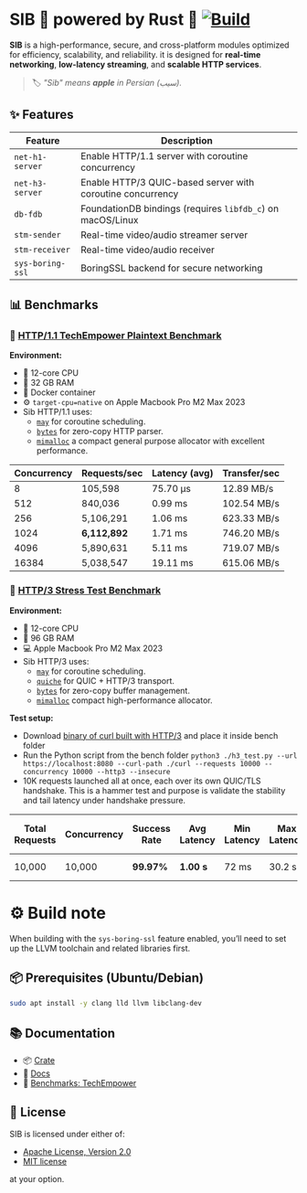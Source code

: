 # SIB 🚀 powered by Rust 🦀 [![Build](https://github.com/PooyaEimandar/sib/actions/workflows/build.yml/badge.svg)](https://github.com/PooyaEimandar/sib/actions/workflows/build.yml)

**SIB** is a high-performance, secure, and cross-platform modules optimized for efficiency, scalability, and reliability.
it is designed for **real-time networking**, **low-latency streaming**, and **scalable HTTP services**.

> 🏷️ _"Sib" means **apple** in Persian (سیب)._

## ✨ Features

| Feature          | Description                                                |
| ---------------- | ---------------------------------------------------------- |
| `net-h1-server`  | Enable HTTP/1.1 server with coroutine concurrency          |
| `net-h3-server`  | Enable HTTP/3 QUIC-based server with coroutine concurrency |
| `db-fdb`         | FoundationDB bindings (requires `libfdb_c`) on macOS/Linux |
| `stm-sender`     | Real-time video/audio streamer server                      |
| `stm-receiver`   | Real-time video/audio receiver                             |
| `sys-boring-ssl` | BoringSSL backend for secure networking                    |

## 📊 Benchmarks

### 🔬 [HTTP/1.1 TechEmpower Plaintext Benchmark](https://github.com/TechEmpower/FrameworkBenchmarks/tree/master/frameworks/Rust/sib)

**Environment:**

- 🧠 12-core CPU
- 🧮 32 GB RAM
- 🐳 Docker container
- ⚙️ `target-cpu=native` on Apple Macbook Pro M2 Max 2023
- Sib HTTP/1.1 uses:
  - [`may`](https://github.com/Xudong-Huang/may) for coroutine scheduling.
  - [`bytes`](https://github.com/tokio-rs/bytes) for zero-copy HTTP parser.
  - [`mimalloc`](https://github.com/microsoft/mimalloc) a compact general purpose allocator with excellent performance.

| Concurrency | Requests/sec  | Latency (avg) | Transfer/sec |
| ----------- | ------------- | ------------- | ------------ |
| 8           | 105,598       | 75.70 µs      | 12.89 MB/s   |
| 512         | 840,036       | 0.99 ms       | 102.54 MB/s  |
| 256         | 5,106,291     | 1.06 ms       | 623.33 MB/s  |
| 1024        | **6,112,892** | 1.71 ms       | 746.20 MB/s  |
| 4096        | 5,890,631     | 5.11 ms       | 719.07 MB/s  |
| 16384       | 5,038,547     | 19.11 ms      | 615.06 MB/s  |

### 🔬 [HTTP/3 Stress Test Benchmark](https://github.com/PooyaEimandar/sib/tree/main//bench/h3_test.py)

**Environment:**

- 🧠 12-core CPU
- 🧮 96 GB RAM
- 💻 Apple Macbook Pro M2 Max 2023
- Sib HTTP/3 uses:
  - [`may`](https://github.com/Xudong-Huang/may) for coroutine scheduling.
  - [`quiche`](https://github.com/cloudflare/quiche) for QUIC + HTTP/3 transport.
  - [`bytes`](https://github.com/tokio-rs/bytes) for zero-copy buffer management.
  - [`mimalloc`](https://github.com/microsoft/mimalloc) compact high-performance allocator.

**Test setup:**

- Download [binary of curl built with HTTP/3](https://github.com/stunnel/static-curl) and place it inside bench folder
- Run the Python script from the bench folder `python3 ./h3_test.py --url https://localhost:8080 --curl-path ./curl --requests 10000 --concurrency 10000 --http3 --insecure`
- 10K requests launched all at once, each over its own QUIC/TLS handshake. This is a hammer test and purpose is validate the stability and tail latency under handshake pressure.

| Total Requests | Concurrency | Success Rate | Avg Latency | Min Latency | Max Latency | Wall-clock (total) |
| -------------- | ----------- | ------------ | ----------- | ----------- | ----------- | ------------------ |
| 10,000         | 10,000      | **99.97%**   | **1.00 s**  | 72 ms       | 30.2 s      | 105.7 s            |

# ⚙️ Build note

When building with the `sys-boring-ssl` feature enabled, you’ll need to set up the LLVM toolchain and related libraries first.

## 📦 Prerequisites (Ubuntu/Debian)

```bash
sudo apt install -y clang lld llvm libclang-dev
```

## 📚 Documentation

- 📦 [Crate](https://crates.io/crates/sib)
- 📖 [Docs](https://docs.rs/sib)
- 🧪 [Benchmarks: TechEmpower](https://github.com/TechEmpower/FrameworkBenchmarks)

## 📄 License

SIB is licensed under either of:

- [Apache License, Version 2.0](https://github.com/PooyaEimandar/sib/blob/main/LICENSE-APACHE)
- [MIT license](https://github.com/PooyaEimandar/sib/blob/main/LICENSE-MIT)

at your option.
